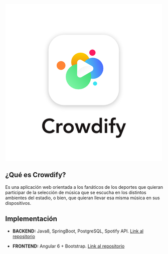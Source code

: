 ![](./crowdify_logo.png)

## ¿Qué es Crowdify?

Es una aplicación web orientada a los fanáticos de los deportes 
que quieran participar de la selección de música que se escucha 
en los distintos ambientes del estadio, o bien, que quieran llevar 
esa misma música en sus dispositivos.

## Implementación

* **BACKEND:** Java8, SpringBoot, PostgreSQL, Spotify API. [Link al repositorio](https://github.com/altamiranoErica/futbolify-bo)

* **FRONTEND:** Angular 6 + Bootstrap. [Link al repositorio](https://github.com/altamiranoErica/futbolify-front)



